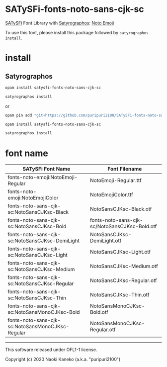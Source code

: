 # SATySFi-fonts-noto-sans-cjk-sc
[SATySFi](https://github.com/gfngfn/SATySFi) Font Library with [Satyrographos](https://github.com/na4zagin3/satyrographos): [Noto Emoji](https://www.google.com/get/noto/)

To use this font, please install this package followed by `satyrographos install`.

# install

## Satyrographos

```sh
opam install satysfi-fonts-noto-sans-cjk-sc

satyrographos install
```

or

```sh
opam pin add "git+https://github.com/puripuri2100/SATySFi-fonts-noto-sans-cjk-sc.git"

opam install satysfi-fonts-noto-sans-cjk-sc

satyrographos install
```

# font name

| SATySFi Font Name | Font Filename |
|-------------------|---------------|
|fonts-noto-emoji:NotoEmoji-Regular|NotoEmoji-Regular.ttf|
|fonts-noto-emoji:NotoEmojiColor|NotoEmojiColor.ttf|
|fonts-noto-sans-cjk-sc:NotoSansCJKsc-Black|NotoSansCJKsc-Black.otf|
|fonts-noto-sans-cjk-sc:NotoSansCJKsc-Bold|fonts-noto-sans-cjk-sc/NotoSansCJKsc-Bold.otf|
|fonts-noto-sans-cjk-sc:NotoSansCJKsc-DemiLight|NotoSansCJKsc-DemiLight.otf|
|fonts-noto-sans-cjk-sc:NotoSansCJKsc-Light|NotoSansCJKsc-Light.otf|
|fonts-noto-sans-cjk-sc:NotoSansCJKsc-Medium|NotoSansCJKsc-Medium.otf|
|fonts-noto-sans-cjk-sc:NotoSansCJKsc-Regular|NotoSansCJKsc-Regular.otf|
|fonts-noto-sans-cjk-sc:NotoSansCJKsc-Thin|NotoSansCJKsc-Thin.otf|
|fonts-noto-sans-cjk-sc:NotoSansMonoCJKsc-Bold|NotoSansMonoCJKsc-Bold.otf|
|fonts-noto-sans-cjk-sc:NotoSansMonoCJKsc-Regular|NotoSansMonoCJKsc-Regular.otf|


---

This software released under OFL1-1 license.

Copyright (c) 2020 Naoki Kaneko (a.k.a. "puripuri2100")